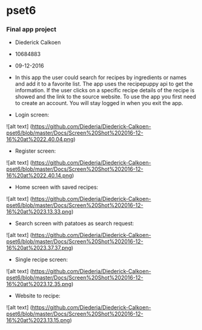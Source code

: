 # pset6 
### Final app project

* Diederick Calkoen 
* 10684883 
* 09-12-2016

* In this app the user could search for recipes by ingredients or names and add it to a favorite list. The app uses the recipepuppy api to get the information. If the user clicks on a specific recipe details of the recipe is showed and the link to the source website. To use the app you first need to create an account. You will stay logged in when you exit the app.

* Login screen:

![alt text] (https://github.com/Diederia/Diederick-Calkoen-pset6/blob/master/Docs/Screen%20Shot%202016-12-16%20at%2022.40.04.png)

* Register screen:

![alt text] (https://github.com/Diederia/Diederick-Calkoen-pset6/blob/master/Docs/Screen%20Shot%202016-12-16%20at%2022.40.14.png)

* Home screen with saved recipes:

![alt text] (https://github.com/Diederia/Diederick-Calkoen-pset6/blob/master/Docs/Screen%20Shot%202016-12-16%20at%2023.13.33.png)

* Search screen with patatoes as search request:

![alt text] (https://github.com/Diederia/Diederick-Calkoen-pset6/blob/master/Docs/Screen%20Shot%202016-12-16%20at%2023.37.37.png)

* Single recipe screen:

![alt text] (https://github.com/Diederia/Diederick-Calkoen-pset6/blob/master/Docs/Screen%20Shot%202016-12-16%20at%2023.12.35.png)

* Website to recipe:

![alt text] (https://github.com/Diederia/Diederick-Calkoen-pset6/blob/master/Docs/Screen%20Shot%202016-12-16%20at%2023.13.15.png)


